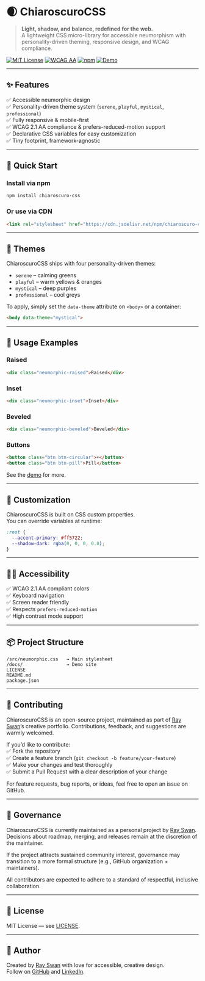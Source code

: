 # 🌒 ChiaroscuroCSS

> **Light, shadow, and balance, redefined for the web.**  
> A lightweight CSS micro-library for accessible neumorphism with personality-driven theming, responsive design, and WCAG compliance.

[![MIT License](https://img.shields.io/badge/license-MIT-blue.svg)](LICENSE)
[![WCAG AA](https://img.shields.io/badge/accessibility-WCAG%202.1%20AA-brightgreen)](https://www.w3.org/WAI/WCAG21/quickref/)
[![npm](https://img.shields.io/npm/v/chiaroscuro-css.svg)](https://www.npmjs.com/package/chiaroscuro-css)
[![Demo](https://img.shields.io/badge/demo-online-green)](https://your-live-demo-link.com)

---

## ✨ Features

✅ Accessible neumorphic design  
✅ Personality-driven theme system (`serene`, `playful`, `mystical`, `professional`)  
✅ Fully responsive & mobile-first  
✅ WCAG 2.1 AA compliance & prefers-reduced-motion support  
✅ Declarative CSS variables for easy customization  
✅ Tiny footprint, framework-agnostic

---

## 🚀 Quick Start

### Install via npm
```bash
npm install chiaroscuro-css
```

### Or use via CDN
```html
<link rel="stylesheet" href="https://cdn.jsdelivr.net/npm/chiaroscuro-css@latest/neumorphic.css">
```

---

## 🌈 Themes

ChiaroscuroCSS ships with four personality-driven themes:  
- `serene` – calming greens  
- `playful` – warm yellows & oranges  
- `mystical` – deep purples  
- `professional` – cool greys  

To apply, simply set the `data-theme` attribute on `<body>` or a container:
```html
<body data-theme="mystical">
```

---

## 🎨 Usage Examples

### Raised
```html
<div class="neumorphic-raised">Raised</div>
```

### Inset
```html
<div class="neumorphic-inset">Inset</div>
```

### Beveled
```html
<div class="neumorphic-beveled">Beveled</div>
```

### Buttons
```html
<button class="btn btn-circular">+</button>
<button class="btn btn-pill">Pill</button>
```

See the [demo](https://your-live-demo-link.com) for more.

---

## 📐 Customization

ChiaroscuroCSS is built on CSS custom properties.  
You can override variables at runtime:
```css
:root {
  --accent-primary: #ff5722;
  --shadow-dark: rgba(0, 0, 0, 0.8);
}
```

---

## 🧑‍🦽 Accessibility

✅ WCAG 2.1 AA compliant colors  
✅ Keyboard navigation  
✅ Screen reader friendly  
✅ Respects `prefers-reduced-motion`  
✅ High contrast mode support

---

## 📦 Project Structure

```
/src/neumorphic.css   → Main stylesheet
/docs/                → Demo site
LICENSE
README.md
package.json
```

---

## 🤝 Contributing

ChiaroscuroCSS is an open-source project, maintained as part of [Ray Swan](https://ray.codes)’s creative portfolio. Contributions, feedback, and suggestions are warmly welcomed.

If you’d like to contribute:  
✅ Fork the repository  
✅ Create a feature branch (`git checkout -b feature/your-feature`)  
✅ Make your changes and test thoroughly  
✅ Submit a Pull Request with a clear description of your change

For feature requests, bug reports, or ideas, feel free to open an issue on GitHub.

---

## 👥 Governance

ChiaroscuroCSS is currently maintained as a personal project by [Ray Swan](https://ray.codes). Decisions about roadmap, merging, and releases remain at the discretion of the maintainer.

If the project attracts sustained community interest, governance may transition to a more formal structure (e.g., GitHub organization + maintainers).

All contributors are expected to adhere to a standard of respectful, inclusive collaboration.

---

## 📜 License

MIT License — see [LICENSE](LICENSE).

---

## 🌌 Author

Created by [Ray Swan](https://ray.codes) with love for accessible, creative design.  
Follow on [GitHub](https://github.com/rubyrayjuntos) and [LinkedIn](https://linkedin.com/in/raycswan).
